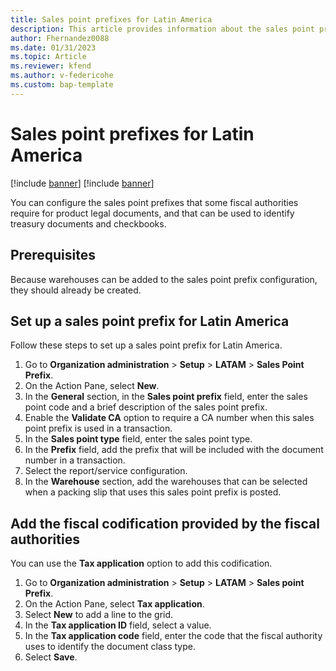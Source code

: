 ```yaml
---
title: Sales point prefixes for Latin America
description: This article provides information about the sales point prefix configuration for Latin America.
author: Fhernandez0088
ms.date: 01/31/2023
ms.topic: Article
ms.reviewer: kfend
ms.author: v-federicohe 
ms.custom: bap-template
---
```


# Sales point prefixes for Latin America

[!include [banner](../includes/banner.md)]
[!include [banner](../includes/preview-banner.md)]

You can configure the sales point prefixes that some fiscal authorities require for product legal documents, and that can be used to identify treasury documents and checkbooks.

## Prerequisites

Because warehouses can be added to the sales point prefix configuration, they should already be created.

## Set up a sales point prefix for Latin America

Follow these steps to set up a sales point prefix for Latin America.

1. Go to **Organization administration** \> **Setup** \> **LATAM** \> **Sales Point Prefix**.
2. On the Action Pane, select **New**.
3. In the **General** section, in the **Sales point prefix** field, enter the sales point code and a brief description of the sales point prefix.
4. Enable the **Validate CA** option to require a CA number when this sales point prefix is used in a transaction.
5. In the **Sales point type** field, enter the sales point type.
6. In the **Prefix** field, add the prefix that will be included with the document number in a transaction.
7. Select the report/service configuration.
8. In the **Warehouse** section, add the warehouses that can be selected when a packing slip that uses this sales point prefix is posted.

## Add the fiscal codification provided by the fiscal authorities

You can use the **Tax application** option to add this codification.

1. Go to **Organization administration** \> **Setup** \> **LATAM** \> **Sales point Prefix**.
2. On the Action Pane, select **Tax application**.
3. Select **New** to add a line to the grid.
4. In the **Tax application ID** field, select a value.
5. In the **Tax application code** field, enter the code that the fiscal authority uses to identify the document class type.
6. Select **Save**.
